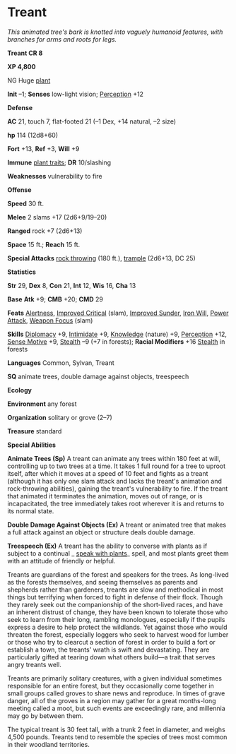# Treant

_This animated tree's bark is knotted into vaguely humanoid features, with branches for arms and roots for legs._

**Treant CR 8**

**XP 4,800**

NG Huge [plant](creatureTypes.html#_plant)

**Init** –1; **Senses** low-light vision; [Perception](../skills/perception.html#_perception) +12

**Defense**

**AC** 21, touch 7, flat-footed 21 (–1 Dex, +14 natural, –2 size)

**hp** 114 (12d8+60)

**Fort** +13, **Ref** +3, **Will** +9

**Immune** [plant traits](universalMonsterRules.html#_plant-traits); **DR** 10/slashing

**Weaknesses** vulnerability to fire

**Offense**

**Speed** 30 ft.

**Melee** 2 slams +17 (2d6+9/19–20)

**Ranged** rock +7 (2d6+13)

**Space** 15 ft.; **Reach** 15 ft.

**Special Attacks** [rock throwing](universalMonsterRules.html#_rock-throwing) (180 ft.), [trample](universalMonsterRules.html#_trample) (2d6+13, DC 25)

**Statistics**

**Str** 29, **Dex** 8, **Con** 21, **Int** 12, **Wis** 16, **Cha** 13

**Base**  **Atk** +9; **CMB** +20; **CMD** 29

**Feats** [Alertness](../feats.html#_alertness), [Improved Critical](../feats.html#_improved-critical) (slam), [Improved Sunder](../feats.html#_improved-sunder), [Iron Will](../feats.html#_iron-will), [Power Attack](../feats.html#_power-attack), [Weapon Focus](../feats.html#_weapon-focus) (slam)

**Skills** [Diplomacy](../skills/diplomacy.html#_diplomacy) +9, [Intimidate](../skills/intimidate.html#_intimidate) +9, [Knowledge](../skills/knowledge.html#_knowledge) (nature) +9, [Perception](../skills/perception.html#_perception) +12, [Sense Motive](../skills/senseMotive.html#_sense-motive) +9, [Stealth](../skills/stealth.html#_stealth) –9 (+7 in forests); **Racial Modifiers** +16 [Stealth](../skills/stealth.html#_stealth) in forests

**Languages** Common, Sylvan, Treant

**SQ** animate trees, double damage against objects, treespeech

**Ecology**

**Environment** any forest

**Organization** solitary or grove (2–7)

**Treasure** standard

**Special Abilities**

**Animate Trees (Sp)** A treant can animate any trees within 180 feet at will, controlling up to two trees at a time. It takes 1 full round for a tree to uproot itself, after which it moves at a speed of 10 feet and fights as a treant (although it has only one slam attack and lacks the treant's animation and rock-throwing abilities), gaining the treant's vulnerability to fire. If the treant that animated it terminates the animation, moves out of range, or is incapacitated, the tree immediately takes root wherever it is and returns to its normal state.

**Double Damage Against Objects (Ex)** A treant or animated tree that makes a full attack against an object or structure deals double damage.

**Treespeech (Ex)** A treant has the ability to converse with plants as if subject to a continual _ [speak with plants](../spells/speakWithPlants.html#_speak-with-plants)_ spell, and most plants greet them with an attitude of friendly or helpful.

Treants are guardians of the forest and speakers for the trees. As long-lived as the forests themselves, and seeing themselves as parents and shepherds rather than gardeners, treants are slow and methodical in most things but terrifying when forced to fight in defense of their flock. Though they rarely seek out the companionship of the short-lived races, and have an inherent distrust of change, they have been known to tolerate those who seek to learn from their long, rambling monologues, especially if the pupils express a desire to help protect the wildlands. Yet against those who would threaten the forest, especially loggers who seek to harvest wood for lumber or those who try to clearcut a section of forest in order to build a fort or establish a town, the treants' wrath is swift and devastating. They are particularly gifted at tearing down what others build—a trait that serves angry treants well.

Treants are primarily solitary creatures, with a given individual sometimes responsible for an entire forest, but they occasionally come together in small groups called groves to share news and reproduce. In times of grave danger, all of the groves in a region may gather for a great months-long meeting called a moot, but such events are exceedingly rare, and millennia may go by between them.

The typical treant is 30 feet tall, with a trunk 2 feet in diameter, and weighs 4,500 pounds. Treants tend to resemble the species of trees most common in their woodland territories.

